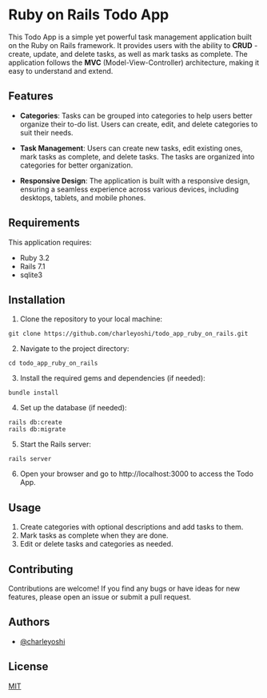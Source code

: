# Ruby on Rails Todo App

This Todo App is a simple yet powerful task management application built on the Ruby on Rails framework. It provides users with the ability to **CRUD** - create, update, and delete tasks, as well as mark tasks as complete. The application follows the **MVC** (Model-View-Controller) architecture, making it easy to understand and extend.

## Features

- **Categories**: Tasks can be grouped into categories to help users better organize their to-do list. Users can create, edit, and delete categories to suit their needs.

- **Task Management**: Users can create new tasks, edit existing ones, mark tasks as complete, and delete tasks. The tasks are organized into categories for better organization.

- **Responsive Design**: The application is built with a responsive design, ensuring a seamless experience across various devices, including desktops, tablets, and mobile phones.


## Requirements
This application requires:
- Ruby 3.2
- Rails 7.1
- sqlite3


## Installation
1. Clone the repository to your local machine:
```
git clone https://github.com/charleyoshi/todo_app_ruby_on_rails.git
```

2. Navigate to the project directory:
```
cd todo_app_ruby_on_rails
```

3. Install the required gems and dependencies (if needed):
```
bundle install
```

4. Set up the database (if needed):
```
rails db:create
rails db:migrate
```

5. Start the Rails server:
```
rails server
```
6. Open your browser and go to http://localhost:3000 to access the Todo App.


## Usage
1. Create categories with optional descriptions and add tasks to them.
2. Mark tasks as complete when they are done.
3. Edit or delete tasks and categories as needed.

## Contributing
Contributions are welcome! If you find any bugs or have ideas for new features, please open an issue or submit a pull request.

## Authors
- [@charleyoshi](https://github.com/charleyoshi)

## License
[MIT](https://choosealicense.com/licenses/mit/)
